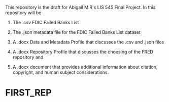 This repository is the draft for Abigail M R's LIS 545 Final Project.
In this repository will be 

1) The .csv FDIC Failed Banks List

2) The .json metadata file for the FDIC Failed Banks List dataset

3) A .docx Data and Metadata Profile that discusses the .csv and .json files

4) A .docx Repository Profile that discusses the choosing of the FRED repository and

5) A .docx document that provides additional information about citation, copyright, and human subject considerations.
# FIRST_REP

